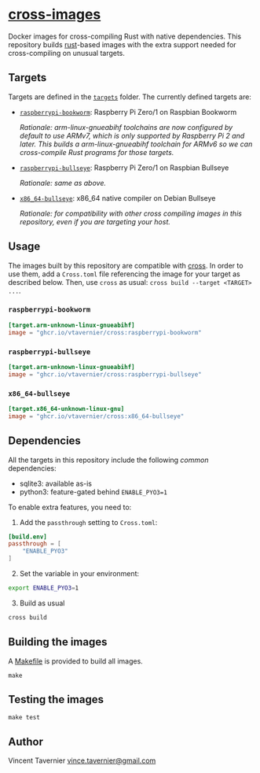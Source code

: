 # [cross-images](https://github.com/vtavernier/cross-images)

Docker images for cross-compiling Rust with native dependencies. This
repository builds [rust](https://hub.docker.com/_/rust/)-based images with the
extra support needed for cross-compiling on unusual targets.

## Targets

Targets are defined in the [`targets`](targets/) folder. The currently defined targets are:

* [`raspberrypi-bookworm`](targets/raspberrypi-bookworm): Raspberry Pi Zero/1 on Raspbian Bookworm

  *Rationale: arm-linux-gnueabihf toolchains are now configured by default to
  use ARMv7, which is only supported by Raspberry Pi 2 and later. This builds a
  arm-linux-gnueabihf toolchain for ARMv6 so we can cross-compile Rust programs
  for those targets.*

* [`raspberrypi-bullseye`](targets/raspberrypi-bullseye): Raspberry Pi Zero/1 on Raspbian Bullseye

  *Rationale: same as above.*

* [`x86_64-bullseye`](targets/x86_64-bullseye): x86_64 native compiler on Debian Bullseye

  *Rationale: for compatibility with other cross compiling images in this
  repository, even if you are targeting your host.*

## Usage

The images built by this repository are compatible with
[cross](https://github.com/rust-embedded/cross). In order to use them, add a
`Cross.toml` file referencing the image for your target as described below.
Then, use `cross` as usual: `cross build --target <TARGET> ...`.

### `raspberrypi-bookworm`

```toml
[target.arm-unknown-linux-gnueabihf]
image = "ghcr.io/vtavernier/cross:raspberrypi-bookworm"
```

### `raspberrypi-bullseye`

```toml
[target.arm-unknown-linux-gnueabihf]
image = "ghcr.io/vtavernier/cross:raspberrypi-bullseye"
```

### `x86_64-bullseye`

```toml
[target.x86_64-unknown-linux-gnu]
image = "ghcr.io/vtavernier/cross:x86_64-bullseye"
```

## Dependencies

All the targets in this repository include the following *common* dependencies:

* sqlite3: available as-is
* python3: feature-gated behind `ENABLE_PYO3=1`

To enable extra features, you need to:

1. Add the `passthrough` setting to `Cross.toml`:

```toml
[build.env]
passthrough = [
    "ENABLE_PYO3"
]
```

2. Set the variable in your environment:

```bash
export ENABLE_PYO3=1
```

3. Build as usual

```bash
cross build
```

## Building the images

A [Makefile](Makefile) is provided to build all images.

```
make
```

## Testing the images

```
make test
```

## Author

Vincent Tavernier <vince.tavernier@gmail.com>
